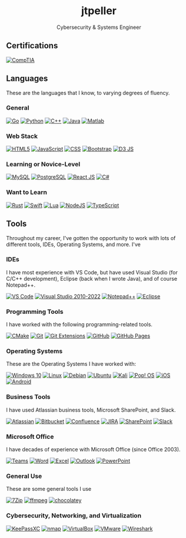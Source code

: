 <h1 align="center">jtpeller</h1>

<p align="center"> Cybersecurity & Systems Engineer </p>

## Certifications

[![CompTIA](https://img.shields.io/badge/Security+-black?style=for-the-badge&logo=CompTIA)](https://www.comptia.org/certifications/security)

## Languages

These are the languages that I know, to varying degrees of fluency.

### General

[![Go](https://img.shields.io/badge/Go-black?style=for-the-badge&logo=go)](https://go.dev/)
[![Python](https://img.shields.io/badge/Python-black?style=for-the-badge&logo=python)](https://www.python.org/)
[![C++](https://img.shields.io/badge/C++-black?style=for-the-badge&logo=c%2B%2B)](https://isocpp.org/)
[![Java](https://img.shields.io/badge/Java-black?style=for-the-badge)](https://www.java.com/)
[![Matlab](https://img.shields.io/badge/Matlab-black?style=for-the-badge)](https://www.mathworks.com/products/matlab.html)

### Web Stack

[![HTML5](https://img.shields.io/badge/HTML-black?style=for-the-badge&logo=HTML5)](https://html.spec.whatwg.org/)
[![JavaScript](https://img.shields.io/badge/JavaScript-black?style=for-the-badge&logo=JavaScript)](https://developer.mozilla.org/en-US/docs/Web/JavaScript)
[![CSS](https://img.shields.io/badge/CSS-black?style=for-the-badge&logo=CSS)](https://www.w3.org/TR/CSS/#css)
[![Bootstrap](https://img.shields.io/badge/Bootstrap-black?style=for-the-badge&logo=bootstrap)](https://getbootstrap.com/)
[![D3 JS](https://img.shields.io/badge/d3%20js-black?style=for-the-badge&logo=d3)](https://d3js.org/)

### Learning or Novice-Level

[![MySQL](https://img.shields.io/badge/MySQL-black?style=for-the-badge&logo=mysql)](https://www.mysql.com/)
[![PostgreSQL](https://img.shields.io/badge/PostgreSQL-black?style=for-the-badge&logo=PostgreSQL)](https://www.postgresql.org/)
[![React JS](https://img.shields.io/badge/React_JS-black?style=for-the-badge&logo=React)](https://react.dev)
[![C#](https://custom-icon-badges.demolab.com/badge/C%23-black.svg?style=for-the-badge&logo=cshrp)](https://learn.microsoft.com/en-us/dotnet/csharp/)

### Want to Learn

[![Rust](https://img.shields.io/badge/Rust-black?style=for-the-badge&logo=rust)](https://www.rust-lang.org/)
[![Swift](https://img.shields.io/badge/Swift-black?style=for-the-badge&logo=Swift)](https://www.swift.org/)
[![Lua](https://img.shields.io/badge/Lua-black?style=for-the-badge&logo=Lua&logoColor=2C2D72)](https://www.lua.org/)
[![NodeJS](https://img.shields.io/badge/Node_JS-black?style=for-the-badge&logo=Node.JS)](https://nodejs.org/)
[![TypeScript](https://img.shields.io/badge/TypeScript-black?style=for-the-badge&logo=TypeScript)](https://www.typescriptlang.org/)

## Tools

Throughout my career, I've gotten the opportunity to work with lots of different tools, IDEs, Operating Systems, and more. I've

### IDEs

I have most experience with VS Code, but have used Visual Studio (for C/C++ development), Eclipse (back when I wrote Java), and of course Notepad++.

[![VS Code](https://img.shields.io/badge/VS_Code-black?style=for-the-badge)](https://code.visualstudio.com/)
[![Visual Studio 2010-2022](https://img.shields.io/badge/Visual_Studio-black?style=for-the-badge)](https://visualstudio.microsoft.com/)
[![Notepad++](https://img.shields.io/badge/Notepad++-black?style=for-the-badge&logo=notepad%2B%2B)](https://notepad-plus-plus.org/downloads/)
[![Eclipse](https://img.shields.io/badge/Eclipse-black?style=for-the-badge&logo=eclipse)](https://www.eclipse.org/downloads/)

### Programming Tools

I have worked with the following programming-related tools.

[![CMake](https://img.shields.io/badge/CMake-black?style=for-the-badge&logo=cmake&logoColor=blue)](https://cmake.org/)
[![Git](https://img.shields.io/badge/Git-black?style=for-the-badge&logo=git)](https://git-scm.com/downloads)
[![Git Extensions](https://img.shields.io/badge/Git_Extensions-black?style=for-the-badge&logo=git%20extensions&logoColor=red)](https://gitextensions.github.io/)
[![GitHub](https://img.shields.io/badge/GitHub-black?style=for-the-badge&logo=github&logoColor=181717)](https://github.com/)
[![GitHub Pages](https://img.shields.io/badge/GitHub_Pages-black?style=for-the-badge&logo=github%20pages&logoColor=222222)](https://pages.github.com/)

### Operating Systems

These are the Operating Systems I have worked with:

[![Windows 10](https://img.shields.io/badge/Windows_10-black?style=for-the-badge)](https://www.microsoft.com/en-us/software-download/windows10)
[![Linux](https://img.shields.io/badge/Linux-black?style=for-the-badge&logo=linux)](https://kernel.org/)
[![Debian](https://img.shields.io/badge/Debian-black?style=for-the-badge&logo=Debian&logoColor=A81D33)](https://www.debian.org/)
[![Ubuntu](https://img.shields.io/badge/Ubuntu-black?style=for-the-badge&logo=Ubuntu)](https://ubuntu.com/)
[![Kali](https://img.shields.io/badge/Kali-black?style=for-the-badge&logo=kali%20linux&logoColor=557C94)](https://www.kali.org/)
[![Pop! OS](https://img.shields.io/badge/Pop!_OS-black?style=for-the-badge&logo=Pop!_OS&logoColor=48B9C7)](https://pop.system76.com/)
[![iOS](https://img.shields.io/badge/iOS-black?style=for-the-badge&logo=iOS)](https://www.apple.com/ios)
[![Android](https://img.shields.io/badge/Android-black?style=for-the-badge&logo=Android)](https://www.android.com/)

### Business Tools

I have used Atlassian business tools, Microsoft SharePoint, and Slack.

[![Atlassian](https://img.shields.io/badge/Atlassian-black?style=for-the-badge&logo=Atlassian&logoColor=0052CC)](https://www.atlassian.com/)
[![Bitbucket](https://img.shields.io/badge/Bitbucket-black?style=for-the-badge&logo=Bitbucket&logoColor=0052CC)](https://www.atlassian.com/software/bitbucket)
[![Confluence](https://img.shields.io/badge/Confluence-black?style=for-the-badge&logo=Confluence&logoColor=0052CC)](https://www.atlassian.com/software/confluence)
[![JIRA](https://img.shields.io/badge/Jira-black?style=for-the-badge&logo=Jira&logoColor=0052CC)](https://www.atlassian.com/software/jira)
[![SharePoint](https://img.shields.io/badge/SharePoint-black?style=for-the-badge&logo=google%20docs&logoColor=38c5cf)](https://www.microsoft.com/en-us/microsoft-365/sharepoint/collaboration)
[![Slack](https://img.shields.io/badge/Slack-black?style=for-the-badge&logo=slack&logoColor=4A154B)](https://slack.com/)

### Microsoft Office

I have decades of experience with Microsoft Office (since Office 2003).

[![Teams](https://img.shields.io/badge/Teams-black?style=for-the-badge&logo=google%20chat&logoColor=464EB8)](https://www.microsoft.com/en-us/microsoft-teams/group-chat-software)
[![Word](https://img.shields.io/badge/Word-black?style=for-the-badge&logo=google%20docs)](https://www.microsoft.com/en-us/microsoft-365/word)
[![Excel](https://img.shields.io/badge/Excel-black?style=for-the-badge&logo=google%20sheets)](https://www.microsoft.com/en-us/microsoft-365/excel)
[![Outlook](https://img.shields.io/badge/Outlook-black?style=for-the-badge&logo=mail.ru&logoColor=yellow)](https://www.microsoft.com/en-us/microsoft-365/outlook)
[![PowerPoint](https://img.shields.io/badge/PowerPoint-black?style=for-the-badge&logo=google%20slides&logoColor=red)](https://www.microsoft.com/en-us/microsoft-365/powerpoint)

### General Use

These are some general tools I use

[![7Zip](https://img.shields.io/badge/7Zip-black?style=for-the-badge&logo=7zip)](https://www.7-zip.org/)
[![ffmpeg](https://img.shields.io/badge/ffmpeg-black?style=for-the-badge&logo=ffmpeg&logoColor=007808)](https://ffmpeg.org/)
[![chocolatey](https://img.shields.io/badge/chocolatey-black?style=for-the-badge&logo=chocolatey&logoColor=80B5E3)](https://chocolatey.org/)

### Cybersecurity, Networking, and Virtualization

[![KeePassXC](https://img.shields.io/badge/KeePassXC-black?style=for-the-badge&logo=keepassxc)](https://keepassxc.org/)
[![nmap](https://img.shields.io/badge/nmap-black?style=for-the-badge&logo=nmap)](https://nmap.org/)
[![VirtualBox](https://img.shields.io/badge/VirtualBox-black?style=for-the-badge&logo=VirtualBox&logoColor=2F61B4)](https://www.virtualbox.org/)
[![VMware](https://img.shields.io/badge/VMware-black?style=for-the-badge&logo=VMware&logoColor=607078)](https://www.vmware.com/)
[![Wireshark](https://img.shields.io/badge/Wireshark-black?style=for-the-badge&logo=Wireshark&logoColor=1679A7)](https://www.wireshark.org/)
